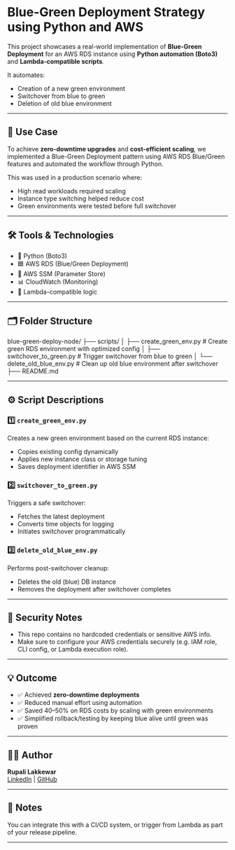 # Blue-Green Deployment Strategy using Python and AWS

This project showcases a real-world implementation of **Blue-Green Deployment** for an AWS RDS instance using **Python automation (Boto3)** and **Lambda-compatible scripts**.

It automates:
- Creation of a new green environment
- Switchover from blue to green
- Deletion of old blue environment

---

## 🎯 Use Case

To achieve **zero-downtime upgrades** and **cost-efficient scaling**, we implemented a Blue-Green Deployment pattern using AWS RDS Blue/Green features and automated the workflow through Python.

This was used in a production scenario where:
- High read workloads required scaling
- Instance type switching helped reduce cost
- Green environments were tested before full switchover

---

## 🛠️ Tools & Technologies

- 🐍 Python (Boto3)
- 🟦 AWS RDS (Blue/Green Deployment)
- 📘 AWS SSM (Parameter Store)
- 📊 CloudWatch (Monitoring)
- 🧠 Lambda-compatible logic

---

## 🗂️ Folder Structure
blue-green-deploy-node/
├── scripts/
│ ├── create_green_env.py # Create green RDS environment with optimized config
│ ├── switchover_to_green.py # Trigger switchover from blue to green
│ └── delete_old_blue_env.py # Clean up old blue environment after switchover
├── README.md


---

## ⚙️ Script Descriptions

### 1️⃣ `create_green_env.py`
Creates a new green environment based on the current RDS instance:
- Copies existing config dynamically
- Applies new instance class or storage tuning
- Saves deployment identifier in AWS SSM

### 2️⃣ `switchover_to_green.py`
Triggers a safe switchover:
- Fetches the latest deployment
- Converts time objects for logging
- Initiates switchover programmatically

### 3️⃣ `delete_old_blue_env.py`
Performs post-switchover cleanup:
- Deletes the old (blue) DB instance
- Removes the deployment after switchover completes

---

## 🔐 Security Notes

- This repo contains no hardcoded credentials or sensitive AWS info.
- Make sure to configure your AWS credentials securely (e.g. IAM role, CLI config, or Lambda execution role).

---

## 💡 Outcome

- ✅ Achieved **zero-downtime deployments**
- ✅ Reduced manual effort using automation
- ✅ Saved 40–50% on RDS costs by scaling with green environments
- ✅ Simplified rollback/testing by keeping blue alive until green was proven

---

## 👩‍💻 Author

**Rupali Lakkewar**  
[LinkedIn](https://linkedin.com/in/rupali-lakkewar) | [GitHub](https://github.com/luckrupali)

---

## 📌 Notes

You can integrate this with a CI/CD system, or trigger from Lambda as part of your release pipeline.

---


